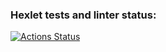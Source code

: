 ### Hexlet tests and linter status:
[![Actions Status](https://github.com/DSFirstaev/frontend-project-lvl1/workflows/hexlet-check/badge.svg)](https://github.com/DSFirstaev/frontend-project-lvl1/actions)